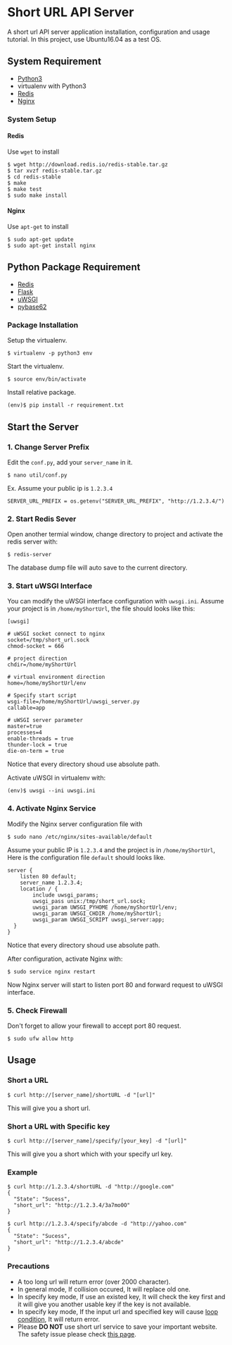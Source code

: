 # Short URL API Server
A short url API server application installation, configuration and usage tutorial.
In this project, use Ubuntu16.04 as a test OS.
## System Requirement
* [Python3](https://www.python.org/downloads/)
* virtualenv with Python3
* [Redis](https://redis.io/download)
* [Nginx](https://www.nginx.com/)

### System Setup
#### Redis
Use `wget` to install
```
$ wget http://download.redis.io/redis-stable.tar.gz
$ tar xvzf redis-stable.tar.gz
$ cd redis-stable
$ make
$ make test
$ sudo make install
```

#### Nginx
Use `apt-get` to install
```
$ sudo apt-get update
$ sudo apt-get install nginx
```

## Python Package Requirement
* [Redis](https://github.com/andymccurdy/redis-py)
* [Flask](http://flask.pocoo.org/)
* [uWSGI](https://uwsgi-docs.readthedocs.io/en/latest/)
* [pybase62](https://github.com/suminb/base62)

### Package Installation
Setup the virtualenv.
```
$ virtualenv -p python3 env
```
Start the virtualenv.
```
$ source env/bin/activate
```
Install relative package.
```
(env)$ pip install -r requirement.txt
```

## Start the Server
### 1. Change Server Prefix
Edit the `conf.py`, add your `server_name` in it.
```
$ nano util/conf.py
```

Ex. Assume your public ip is `1.2.3.4`
```
SERVER_URL_PREFIX = os.getenv("SERVER_URL_PREFIX", "http://1.2.3.4/")
```

### 2. Start Redis Sever
Open another termial window, change directory to project and activate the redis server with:
```
$ redis-server
```
The database dump file will auto save to the current directory.

### 3. Start uWSGI Interface
You can modify the uWSGI interface configuration with `uwsgi.ini`.
Assume your project is in `/home/myShortUrl`, the file should looks like this:
```
[uwsgi]

# uWSGI socket connect to nginx
socket=/tmp/short_url.sock
chmod-socket = 666

# project direction
chdir=/home/myShortUrl

# virtual environment direction
home=/home/myShortUrl/env

# Specify start script
wsgi-file=/home/myShortUrl/uwsgi_server.py
callable=app

# uWSGI server parameter
master=true
processes=4
enable-threads = true
thunder-lock = true
die-on-term = true
```
Notice that every directory shoud use absolute path.

Activate uWSGI in virtualenv with:
```
(env)$ uwsgi --ini uwsgi.ini
```

### 4. Activate Nginx Service
Modify the Nginx server configuration file with
```
$ sudo nano /etc/nginx/sites-available/default
```
Assume your public IP is `1.2.3.4` and the project is in `/home/myShortUrl`, Here is the configuration file `default` should looks like.
```
server { 
    listen 80 default;
    server_name 1.2.3.4;
    location / { 
        include uwsgi_params;
        uwsgi_pass unix:/tmp/short_url.sock;
        uwsgi_param UWSGI_PYHOME /home/myShortUrl/env; 
        uwsgi_param UWSGI_CHDIR /home/myShortUrl;
        uwsgi_param UWSGI_SCRIPT uwsgi_server:app;
  }
}
```
Notice that every directory shoud use absolute path.

After configuration, activate Nginx with:
```
$ sudo service nginx restart
```
Now Nginx server will start to listen port 80 and forward request to uWSGI interface.

### 5. Check Firewall
Don't forget to allow your firewall to accept port 80 request.
```
$ sudo ufw allow http
```

## Usage
### Short a URL
```
$ curl http://[server_name]/shortURL -d "[url]"
```
This will give you a short url.

### Short a URL with Specific key
```
$ curl http://[server_name]/specify/[your_key] -d "[url]"
```
This will give you a short which with your specify url key.

### Example
```
$ curl http://1.2.3.4/shortURL -d "http://google.com"
{
  "State": "Sucess", 
  "short_url": "http://1.2.3.4/3a7mo0O"
}

$ curl http://1.2.3.4/specify/abcde -d "http://yahoo.com"
{
  "State": "Sucess", 
  "short_url": "http://1.2.3.4/abcde"
}
```

### Precautions
* A too long url will return error (over 2000 character).
* In general mode, If collision occured, It will replace old one.
* In specify key mode, If use an existed key, It will check the key first and it will give you another usable key if the key is not available.
* In specify key mode, If the input url and specified key will cause [loop condition](http://xuv.be/Looping-url-shortening.html), It will return error.
* Please **DO NOT** use short url service to save your important website. The safety issue please check [this page](https://blog.trendmicro.com/are-shortened-urls-safe/).

